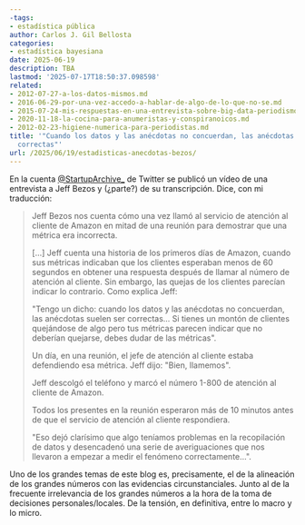 ```yaml
---
-tags:
- estadística pública
author: Carlos J. Gil Bellosta
categories:
- estadística bayesiana
date: 2025-06-19
description: TBA
lastmod: '2025-07-17T18:50:37.098598'
related:
- 2012-07-27-a-los-datos-mismos.md
- 2016-06-29-por-una-vez-accedo-a-hablar-de-algo-de-lo-que-no-se.md
- 2015-07-24-mis-respuestas-en-una-entrevista-sobre-big-data-periodismo-de-datos-etc.md
- 2020-11-18-la-cocina-para-anumeristas-y-conspiranoicos.md
- 2012-02-23-higiene-numerica-para-periodistas.md
title: '"Cuando los datos y las anécdotas no concuerdan, las anécdotas suelen ser
  correctas"'
url: /2025/06/19/estadisticas-anecdotas-bezos/
---
```


En la cuenta [@StartupArchive_](https://x.com/StartupArchive_) de Twitter se publicó un vídeo de una entrevista a Jeff Bezos y (¿parte?) de su transcripción. Dice, con mi traducción:

> Jeff Bezos nos cuenta cómo una vez llamó al servicio de atención al cliente de Amazon en mitad de una reunión para demostrar que una métrica era incorrecta.
>
> [...] Jeff cuenta una historia de los primeros días de Amazon, cuando sus métricas indicaban que los clientes esperaban menos de 60 segundos en obtener una respuesta después de llamar al número de atención al cliente. Sin embargo, las quejas de los clientes parecían indicar lo contrario. Como explica Jeff:
>
> "Tengo un dicho: cuando los datos y las anécdotas no concuerdan, las anécdotas suelen ser correctas... Si tienes un montón de clientes quejándose de algo pero tus métricas parecen indicar que no deberían quejarse, debes dudar de las métricas".
>
> Un día, en una reunión, el jefe de atención al cliente estaba defendiendo esa métrica. Jeff dijo: "Bien, llamemos".
>
> Jeff descolgó el teléfono y marcó el número 1-800 de atención al cliente de Amazon.
>
> Todos los presentes en la reunión esperaron más de 10 minutos antes de que el servicio de atención al cliente respondiera.
>
> "Eso dejó clarísimo que algo teníamos problemas en la recopilación de datos y desencadenó una serie de averiguaciones que nos llevaron a empezar a medir el fenómeno correctamente...".

Uno de los grandes temas de este blog es, precisamente, el de la alineación de los grandes números con las evidencias circunstanciales. Junto al de la frecuente irrelevancia de los grandes números a la hora de la toma de decisiones personales/locales. De la tensión, en definitiva, entre lo macro y lo micro.